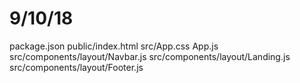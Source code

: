# 9/10/18
package.json
public/index.html
src/App.css
    App.js
src/components/layout/Navbar.js
src/components/layout/Landing.js
src/components/layout/Footer.js
